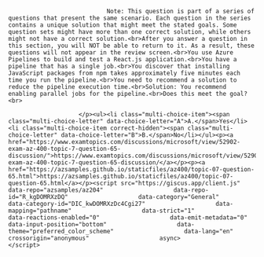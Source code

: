 <p class="card-text">
							
								Note: This question is part of a series of questions that present the same scenario. Each question in the series contains a unique solution that might meet the stated goals. Some question sets might have more than one correct solution, while others might not have a correct solution.<br>After you answer a question in this section, you will NOT be able to return to it. As a result, these questions will not appear in the review screen.<br>You use Azure Pipelines to build and test a React.js application.<br>You have a pipeline that has a single job.<br>You discover that installing JavaScript packages from npm takes approximately five minutes each time you run the pipeline.<br>You need to recommend a solution to reduce the pipeline execution time.<br>Solution: You recommend enabling parallel jobs for the pipeline.<br>Does this meet the goal?<br>
							
						</p><ul><li class="multi-choice-item"><span class="multi-choice-letter" data-choice-letter="A">A.</span>Yes</li><li class="multi-choice-item correct-hidden"><span class="multi-choice-letter" data-choice-letter="B">B.</span>No</li></ul><p><a href="https://www.examtopics.com/discussions/microsoft/view/52902-exam-az-400-topic-7-question-65-discussion/">https://www.examtopics.com/discussions/microsoft/view/52902-exam-az-400-topic-7-question-65-discussion/</a></p><p><a href="https://azsamples.github.io/staticfiles/az400/topic-07-question-65.html">https://azsamples.github.io/staticfiles/az400/topic-07-question-65.html</a></p><script src="https://giscus.app/client.js"                    data-repo="azsamples/az204"                    data-repo-id="R_kgDOMRXzDQ"                    data-category="General"                    data-category-id="DIC_kwDOMRXzDc4Cgi27"                    data-mapping="pathname"                    data-strict="1"                    data-reactions-enabled="0"                    data-emit-metadata="0"                    data-input-position="bottom"                    data-theme="preferred_color_scheme"                    data-lang="en"                    crossorigin="anonymous"                    async>                    </script>